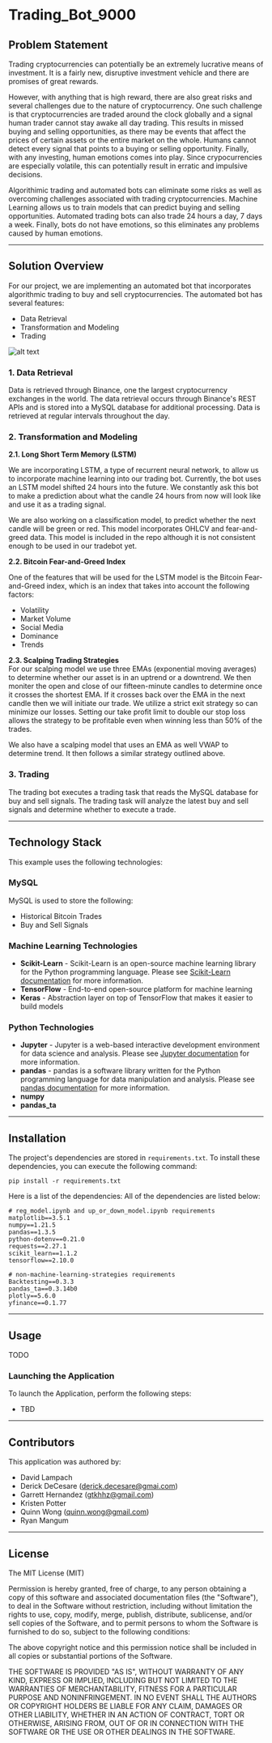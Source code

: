 # Trading_Bot_9000

## Problem Statement

Trading cryptocurrencies can potentially be an extremely lucrative means of investment. It is a fairly new, disruptive investment vehicle and there are promises of great rewards.

However, with anything that is high reward, there are also great risks and several challenges due to the nature of cryptocurrency. One such challenge is that cryptocurrencies are traded around the clock globally and a signal human trader cannot stay awake all day trading. This results in missed buying and selling opportunities, as there may be events that affect the prices of certain assets or the entire market on the whole. Humans cannot detect every signal that points to a buying or selling opportunity. Finally, with any investing, human emotions comes into play. Since crypocurrencies are especially volatile, this can potentially result in erratic and impulsive decisions.

Algorithimic trading and automated bots can eliminate some risks as well as overcoming challenges associated with trading cryptocurrencies. Machine Learning allows us to train models that can predict buying and selling opportunities. Automated trading bots can also trade 24 hours a day, 7 days a week. Finally, bots do not have emotions, so this eliminates any problems caused by human emotions.

---

## Solution Overview

For our project, we are implementing an automated bot that incorporates algorithmic trading to buy and sell cryptocurrencies. The automated bot has several features:

- Data Retrieval
- Transformation and Modeling
- Trading

![alt text](/images/flowchart.png)

### 1. Data Retrieval

Data is retrieved through Binance, one the largest cryptocurrency exchanges in the world. The data retrieval occurs through Binance's REST APIs and is stored into a MySQL database for additional processing. Data is retrieved at regular intervals throughout the day.

### 2. Transformation and Modeling

**2.1. Long Short Term Memory (LSTM)**

We are incorporating LSTM, a type of recurrent neural network, to allow us to incorporate machine learning into our trading bot. Currently, the bot uses an LSTM model shifted 24 hours into the future. We constantly ask this bot to make a prediction about what the candle 24 hours from now will look like and use it as a trading signal. 

We are also working on a classification model, to predict whether the next candle will be green or red. This model incorporates OHLCV and fear-and-greed data. This model is included in the repo although it is not consistent enough to be used in our tradebot yet.

**2.2. Bitcoin Fear-and-Greed Index**

One of the features that will be used for the LSTM model is the Bitcoin Fear-and-Greed index, which is an index that takes into account the following factors:

- Volatility
- Market Volume
- Social Media
- Dominance
- Trends

**2.3. Scalping Trading Strategies**  
For our scalping model we use three EMAs (exponential moving averages) to determine whether our asset is in an uptrend or a downtrend. We then moniter the open and close of our fifteen-minute candles to determine once it crosses the shortest EMA. If it crosses back over the EMA in the next candle then we will initiate our trade. We utilize a strict exit strategy so can minimize our losses. Setting our take profit limit to double our stop loss allows the strategy to be profitable even when winning less than 50% of the trades.

We also have a scalping model that uses an EMA as well VWAP to determine trend. It then follows a similar strategy outlined above.

### 3. Trading

The trading bot executes a trading task that reads the MySQL database for buy and sell signals. The trading task will analyze the latest buy and sell signals and determine whether to execute a trade.

---

## Technology Stack

This example uses the following technologies:

### MySQL

MySQL is used to store the following:

- Historical Bitcoin Trades
- Buy and Sell Signals

### Machine Learning Technologies

- **Scikit-Learn** - Scikit-Learn is an open-source machine learning library for the Python programming language. Please see [Scikit-Learn documentation](https://www.tutorialspoint.com/scikit_learn/scikit_learn_introduction.htm) for more information.
- **TensorFlow** - End-to-end open-source platform for machine learning
- **Keras** - Abstraction layer on top of TensorFlow that makes it easier to build models

### Python Technologies

- **Jupyter** - Jupyter is a web-based interactive development environment for data science and analysis. Please see [Jupyter documentation](https://jupyter.org/) for more information.
- **pandas** - pandas is a software library written for the Python programming language for data manipulation and analysis. Please see [pandas documentation](https://pandas.pydata.org/) for more information.
- **numpy**
- **pandas_ta**

---

## Installation

The project's dependencies are stored in `requirements.txt`. To install these dependencies, you can execute the following command:

`pip install -r requirements.txt`

Here is a list of the dependencies:
All of the dependencies are listed below:

```
# reg_model.ipynb and up_or_down_model.ipynb requirements
matplotlib==3.5.1
numpy==1.21.5
pandas==1.3.5
python-dotenv==0.21.0
requests==2.27.1
scikit_learn==1.1.2
tensorflow==2.10.0

# non-machine-learning-strategies requirements
Backtesting==0.3.3
pandas_ta==0.3.14b0
plotly==5.6.0
yfinance==0.1.77
```

---

## Usage

TODO

### Launching the Application

To launch the Application, perform the following steps:

- TBD

---

## Contributors

This application was authored by:

- David Lampach
- Derick DeCesare (derick.decesare@gmai.com)
- Garrett Hernandez (gtkhhz@gmail.com)
- Kristen Potter
- Quinn Wong (quinn.wong@gmail.com)
- Ryan Mangum

---

## License

The MIT License (MIT)

Permission is hereby granted, free of charge, to any person obtaining a copy of this software and associated documentation files (the "Software"), to deal in the Software without restriction, including without limitation the rights to use, copy, modify, merge, publish, distribute, sublicense, and/or sell copies of the Software, and to permit persons to whom the Software is furnished to do so, subject to the following conditions:

The above copyright notice and this permission notice shall be included in all copies or substantial portions of the Software.

THE SOFTWARE IS PROVIDED "AS IS", WITHOUT WARRANTY OF ANY KIND, EXPRESS OR IMPLIED, INCLUDING BUT NOT LIMITED TO THE WARRANTIES OF MERCHANTABILITY, FITNESS FOR A PARTICULAR PURPOSE AND NONINFRINGEMENT. IN NO EVENT SHALL THE AUTHORS OR COPYRIGHT HOLDERS BE LIABLE FOR ANY CLAIM, DAMAGES OR OTHER LIABILITY, WHETHER IN AN ACTION OF CONTRACT, TORT OR OTHERWISE, ARISING FROM, OUT OF OR IN CONNECTION WITH THE SOFTWARE OR THE USE OR OTHER DEALINGS IN THE SOFTWARE.
